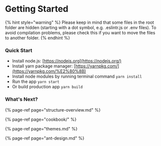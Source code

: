 # Getting Started

{% hint style="warning" %}
Please keep in mind that some files in the root folder are hidden \(starting with a dot symbol, e.g. .eslintr.js or .env files\). To avoid compilation problems, please check this if you want to move the files to another folder.
{% endhint %}

### Quick Start

* Install node.js: [https://nodejs.org​](https://nodejs.org/)
* Install yarn package manager: [https://yarnpkg.com/​](https://yarnpkg.com/%E2%80%8B)
* Install node modules by running terminal command `yarn install`
* Run the app `yarn start`
* Or build production app `yarn build`

### What's Next?

{% page-ref page="structure-overview.md" %}

{% page-ref page="cookbook/" %}

{% page-ref page="themes.md" %}

{% page-ref page="ant-design.md" %}



